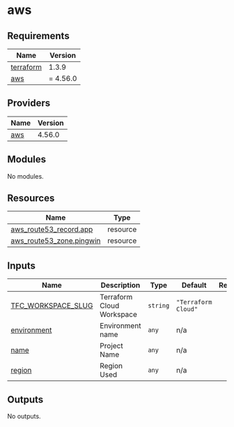 # aws
<!-- BEGIN_TF_DOCS -->
## Requirements

| Name | Version |
|------|---------|
| <a name="requirement_terraform"></a> [terraform](#requirement\_terraform) | 1.3.9 |
| <a name="requirement_aws"></a> [aws](#requirement\_aws) | = 4.56.0 |

## Providers

| Name | Version |
|------|---------|
| <a name="provider_aws"></a> [aws](#provider\_aws) | 4.56.0 |

## Modules

No modules.

## Resources

| Name | Type |
|------|------|
| [aws_route53_record.app](https://registry.terraform.io/providers/hashicorp/aws/4.56.0/docs/resources/route53_record) | resource |
| [aws_route53_zone.pingwin](https://registry.terraform.io/providers/hashicorp/aws/4.56.0/docs/resources/route53_zone) | resource |

## Inputs

| Name | Description | Type | Default | Required |
|------|-------------|------|---------|:--------:|
| <a name="input_TFC_WORKSPACE_SLUG"></a> [TFC\_WORKSPACE\_SLUG](#input\_TFC\_WORKSPACE\_SLUG) | Terraform Cloud Workspace | `string` | `"Terraform Cloud"` | no |
| <a name="input_environment"></a> [environment](#input\_environment) | Environment name | `any` | n/a | yes |
| <a name="input_name"></a> [name](#input\_name) | Project Name | `any` | n/a | yes |
| <a name="input_region"></a> [region](#input\_region) | Region Used | `any` | n/a | yes |

## Outputs

No outputs.
<!-- END_TF_DOCS -->